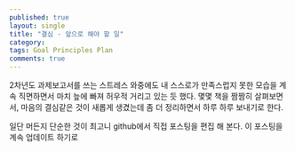```yaml
---
published: true
layout: single
title: "결심 - 앞으로 해야 할 일"
category: 
tags: Goal Principles Plan
comments: true
---
```

2차년도 과제보고서를 쓰는 스트레스 와중에도 내 스스로가 만족스럽지 못한 모습을 계속 직면하면서 마치 늪에 빠져 허우적 거리고 있는 듯 했다.
몇몇 책을 짬짬히 살펴보면서, 마음의 결심같은 것이 새롭게 생겼는데 좀 더 정리하면서 하루 하루 보내기로 한다.

일단 머든지 단순한 것이 최고니 github에서 직접 포스팅을 편집 해 본다. 이 포스팅을 계속 업데이트 하기로 
